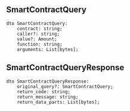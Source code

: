 ## SmartContractQuery

```
dto SmartContractQuery:
    contract: string;
    caller?: string;
    value?: Amount;
    function: string;
    arguments: List[bytes];
```

## SmartContractQueryResponse

```
dto SmartContractQueryResponse:
    original_query?: SmartContractQuery;
    return_code: string;
    return_message: string;
    return_data_parts: List[bytes];
```
